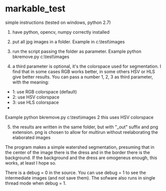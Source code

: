 # markable_test

simple instructions (tested on windows, python 2.7)

1) have python, opencv, numpy correctly installed

2) put all jpg images in a folder. 
Example in c:\test\images

3) run the script passing the folder as parameter. 
Example python bkremove.py c:\test\images

4) a third parameter is optional, it's the colorspace used for segmentation. 
I find that in some cases RGB works better, in some others HSV or HLS give better results. 
You can pass a number 1, 2, 3 as third parameter, with the meaning:
* 1: use RGB colorspace (default)
* 2: use HSV colorspace
* 3: use HLS colorspace
* 
Example python bkremove.py c:\test\images 2
this uses HSV colorspace

5) the results are written in the same folder, but with "_out" suffix and png extension.
png is chosen to allow for multirun without reelaborating the elaborated images

The program makes a simple watershed segmentation, presuming that in the 
center of the image there is the dress and in the border there is the background. 
If the background and the dress are omogeneus enough, this works, at least I hope so.

There is a debug = 0 in the source. You can use debug = 1 to see the intermediate 
images (and not save them). The sofware also runs in single thread mode when debug = 1.
